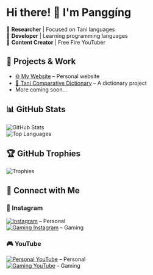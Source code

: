 # Hi there! 👋 I'm Panggíng  

🔹 **Researcher** | Focused on Tani languages  
🔹 **Developer** | Learning programming languages  
🔹 **Content Creator** | Free Fire YouTuber  

## 🚀 Projects & Work  
- [🌐 My Website](https://yourwebsite.com) – Personal website  
- [📖 Tani Comparative Dictionary](https://github.com/pranjal-pangging/tani-dictionary) – A dictionary project  
- More coming soon...  

## 📊 GitHub Stats  
![GitHub Stats](https://github-readme-stats.vercel.app/api?username=pranjal-pangging&show_icons=true&theme=dark)  
![Top Languages](https://github-readme-stats.vercel.app/api/top-langs/?username=pranjal-pangging&layout=compact&theme=dark)  

## 🏆 GitHub Trophies  
![Trophies](https://github-profile-trophy.vercel.app/?username=pranjal-pangging&theme=darkhub&no-frame=true&margin-w=5)

## 🔗 Connect with Me  
### 📸 Instagram  
[![Instagram](https://img.shields.io/badge/Instagram-E4405F?style=for-the-badge&logo=instagram&logoColor=white)](https://instagram.com/pangistic) – Personal  
[![Gaming Instagram](https://img.shields.io/badge/Instagram-hiperkal-833AB4?style=for-the-badge&logo=instagram&logoColor=white)](https://instagram.com/hiperkal) – Gaming  

### 🎮 YouTube  
[![Personal YouTube](https://img.shields.io/badge/YouTube-Panggíng-FF0000?style=for-the-badge&logo=youtube&logoColor=white)](https://www.youtube.com/@pangistic) – Personal  
[![Gaming YouTube](https://img.shields.io/badge/YouTube-Hiperkal-FF0000?style=for-the-badge&logo=youtube&logoColor=white)](https://www.youtube.com/@hiperkal) – Gaming
